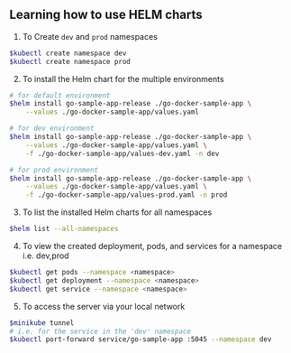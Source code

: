 ## Learning how to use HELM charts

1. To  Create `dev` and `prod` namespaces
```bash
$kubectl create namespace dev
$kubectl create namespace prod 
```

2. To install the Helm chart for the multiple environments
```bash
# for default environment 
$helm install go-sample-app-release ./go-docker-sample-app \
    --values ./go-docker-sample-app/values.yaml

# for dev environment 
$helm install go-sample-app-release ./go-docker-sample-app \
    --values ./go-docker-sample-app/values.yaml \
    -f ./go-docker-sample-app/values-dev.yaml -n dev

# for prod environment
$helm install go-sample-app-release ./go-docker-sample-app \
    --values ./go-docker-sample-app/values.yaml \
    -f ./go-docker-sample-app/values-prod.yaml -n prod
```

3. To list the installed Helm charts for all namespaces
```bash
$helm list --all-namespaces
```

4. To view the created deployment, pods, and services for a namespace i.e. dev,prod
```bash
$kubectl get pods --namespace <namespace> 
$kubectl get deployment --namespace <namespace> 
$kubectl get service --namespace <namespace>
```

5. To access the server via your local network 
```bash
$minikube tunnel
# i.e. for the service in the 'dev' namespace
$kubectl port-forward service/go-sample-app :5045 --namespace dev
```
